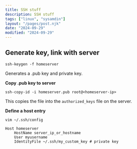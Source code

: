 ```yaml
---
title: SSH stuff
description: SSH stuff 
tags: ["linux", "sysamdin"]
layout: "/pages/post.njk"
date: "2024-09-29"
modified: "2024-09-29"
---
```


## Generate key, link with server

```console
ssh-keygen -f homeserver
```
Generates a .pub key and private key.

**Copy .pub key to server**

```console
ssh-copy-id -i homeserver.pub root@<homeserver-ip>
```

This copies the file into the `authorized_keys` file on the server.

**Define a host entry**

```console
vim ~/.ssh/config
```

```vim
Host homeserver
    HostName server_ip_or_hostname
    User myusername
    IdentityFile ~/.ssh/my_custom_key # private key
```
